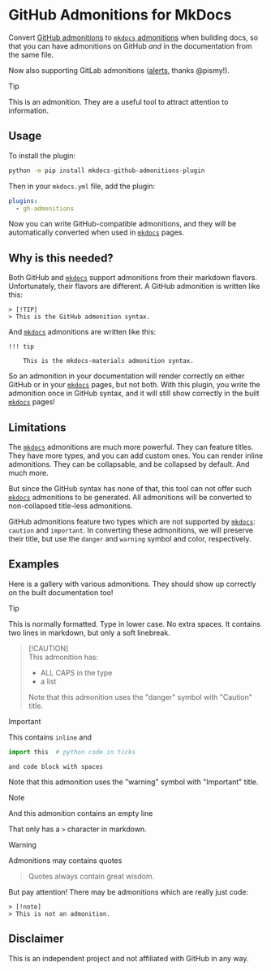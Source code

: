 # GitHub Admonitions for MkDocs

Convert [GitHub admonitions](https://github.com/orgs/community/discussions/16925)
to [`mkdocs` admonitions](https://python-markdown.github.io/extensions/admonition/) 
when building docs, so that you can have admonitions on GitHub _and_ in the 
documentation from the same file.

Now also supporting GitLab admonitions ([alerts](https://docs.gitlab.com/user/markdown/#alerts), thanks @pismy!).

> [!TIP]
> This is an admonition. They are a useful tool to attract attention to information.

## Usage

To install the plugin:

```bash
python -m pip install mkdocs-github-admonitions-plugin
```

Then in your `mkdocs.yml` file, add the plugin:

```yaml
plugins:
  - gh-admonitions
```

Now you can write GitHub-compatible admonitions, and they will be 
automatically converted when used in [`mkdocs`][mm] pages.

## Why is this needed?

Both GitHub and [`mkdocs`][mm] support admonitions from their markdown flavors.
Unfortunately, their flavors are different. 
A GitHub admonition is written like this:

```
> [!TIP]
> This is the GitHub admonition syntax.
```

And [`mkdocs`][mm] admonitions are written like this:

```
!!! tip

    This is the mkdocs-materials admonition syntax.
```

So an admonition in your documentation will render correctly on either GitHub
or in your [`mkdocs`][mm] pages, but not both. With this plugin, you write 
the admonition once in GitHub syntax, and it will still show correctly in the
built [`mkdocs`][mm] pages!

## Limitations

The [`mkdocs`][mm] admonitions are much more powerful. They can feature
titles. They have more types, and you can add custom ones. You can render inline
admonitions. They can be collapsable, and be collapsed by default.
And much more. 

But since the GitHub syntax has none of that, this tool can not offer such
[`mkdocs`][mm] admonitions to be generated. All admonitions will be
converted to non-collapsed title-less admonitions.

GitHub admonitions feature two types which are not supported by [`mkdocs`][mm]:
`caution` and `important`. In converting these admonitions, we will preserve their title,
but use the `danger` and `warning` symbol and color, respectively.

## Examples

Here is a gallery with various admonitions.
They should show up correctly on the built documentation too!

> [!tip]
> This is normally formatted. Type in lower case. No extra spaces.
> It contains two lines in markdown, but only a soft linebreak.

>   [!CAUTION]    
> This admonition has:  
> 
>   - ALL CAPS in the type
>   - a list
> 
> Note that this admonition uses the "danger" symbol with "Caution" title.

> [!Important]
> This contains `inline` and
> ```python
> import this  # python code in ticks
> ```
>
>     and code block with spaces
>
> Note that this admonition uses the "warning" symbol with "Important" title.

> [!note]
> And this admonition contains an empty line
>
> That only has a `>` character in markdown.

> [!warning]
> Admonitions may contains quotes
> > Quotes always contain great wisdom. 

But pay attention! There may be admonitions which are really just code:
```text
> [!note]
> This is not an admonition.
```

## Disclaimer

This is an independent project and not affiliated with GitHub in any way.

[mm]: https://www.mkdocs.org
